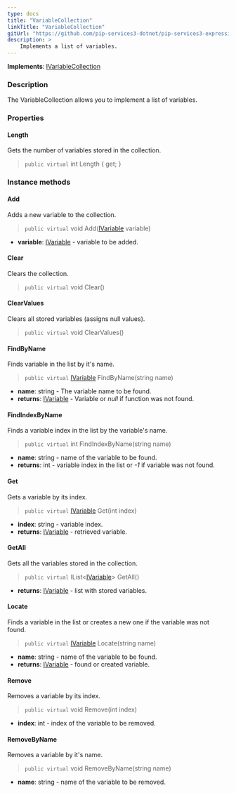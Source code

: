 ```yaml
---
type: docs
title: "VariableCollection"
linkTitle: "VariableCollection"
gitUrl: "https://github.com/pip-services3-dotnet/pip-services3-expressions-dotnet"
description: > 
    Implements a list of variables.
---
```


**Implements**: [IVariableCollection](../ivariable_collection)

### Description

The VariableCollection allows you to implement a list of variables.


### Properties

#### Length
Gets the number of variables stored in the collection.

> `public virtual` int Length { get; }


### Instance methods

#### Add
Adds a new variable to the collection.

> `public virtual` void Add([IVariable](../ivariable) variable)

- **variable**: [IVariable](../ivariable) - variable to be added.


#### Clear
Clears the collection.

> `public virtual` void Clear()


#### ClearValues
Clears all stored variables (assigns null values).

> `public virtual` void ClearValues()


#### FindByName
Finds variable in the list by it's name.

> `public virtual` [IVariable](../ivariable) FindByName(string name)

- **name**: string - The variable name to be found.
- **returns**: [IVariable](../ivariable) - Variable or *null* if function was not found.

#### FindIndexByName
Finds a variable index in the list by the variable's name. 

> `public virtual` int FindIndexByName(string name)

- **name**: string - name of the variable to be found.
- **returns**: int - variable index in the list or *-1* if variable was not found.


#### Get
Gets a variable by its index.

> `public virtual` [IVariable](../ivariable) Get(int index)

- **index**: string - variable index.
- **returns**: [IVariable](../ivariable) - retrieved variable.

#### GetAll
Gets all the variables stored in the collection.

> `public virtual` IList<[IVariable](../ivariable)> GetAll()

- **returns**: [IVariable](../ivariable) - list with stored variables.

#### Locate
Finds a variable in the list or creates a new one if the variable was not found.

> `public virtual` [IVariable](../ivariable) Locate(string name)

- **name**: string - name of the variable to be found.
- **returns**: [IVariable](../ivariable) - found or created variable.

#### Remove
Removes a variable by its index.

> `public virtual` void Remove(int index)

- **index**: int - index of the variable to be removed.

#### RemoveByName
Removes a variable by it's name.

> `public virtual` void RemoveByName(string name)

- **name**: string - name of the variable to be removed.
